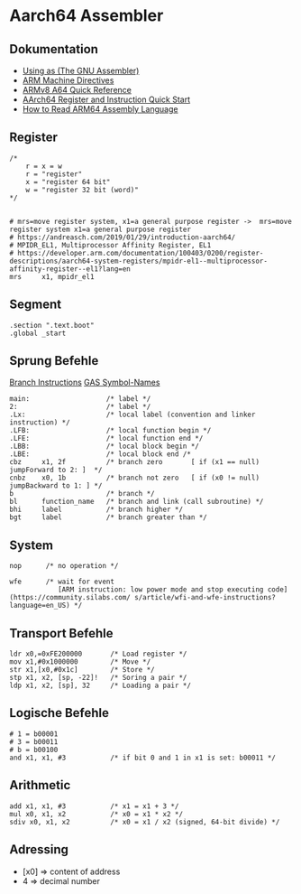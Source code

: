 # Aarch64 Assembler


## Dokumentation

- [Using as (The GNU Assembler)](https://sourceware.org/binutils/docs-2.39/as.pdf)
- [ARM Machine Directives](https://sourceware.org/binutils/docs/as/ARM-Directives.html)
- [ARMv8 A64 Quick Reference](https://courses.cs.washington.edu/courses/cse469/18wi/Materials/arm64.pdf)
- [AArch64 Register and Instruction Quick Start](https://wiki.cdot.senecacollege.ca/wiki/AArch64_Register_and_Instruction_Quick_Start)
- [How to Read ARM64 Assembly Language](https://wolchok.org/posts/how-to-read-arm64-assembly-language/)


## Register

```assembly
/*
    r = x = w  
    r = "register"  
    x = "register 64 bit"  
    w = "register 32 bit (word)"  
*/


# mrs=move register system, x1=a general purpose register ->  mrs=move register system x1=a general purpose register
# https://andreasch.com/2019/01/29/introduction-aarch64/
# MPIDR_EL1, Multiprocessor Affinity Register, EL1 
# https://developer.arm.com/documentation/100403/0200/register-descriptions/aarch64-system-registers/mpidr-el1--multiprocessor-affinity-register--el1?lang=en
mrs     x1, mpidr_el1 
```


## Segment

```assembly
.section ".text.boot"            
.global _start                   

```


## Sprung Befehle

[Branch Instructions](https://www.cs.nmsu.edu/~hdp/cs273/notes/branches.html)
[GAS Symbol-Names](https://sourceware.org/binutils/docs-2.18/as/Symbol-Names.html)

```assembly
main:                   /* label */
2:                      /* label */
.Lx:                    /* local label (convention and linker instruction) */
.LFB:                   /* local function begin */
.LFE:                   /* local function end */
.LBB:                   /* local block begin */
.LBE:                   /* local block end /*
cbz     x1, 2f          /* branch zero       [ if (x1 == null) jumpForward to 2: ]  */
cnbz    x0, 1b          /* branch not zero   [ if (x0 != null) jumpBackward to 1: ] */
b                       /* branch */
bl      function_name   /* branch and link (call subroutine) */
bhi     label           /* branch higher */
bgt     label           /* branch greater than */
```


## System

```assembly
nop      /* no operation */

wfe      /* wait for event 
            [ARM instruction: low power mode and stop executing code](https://community.silabs.com/ s/article/wfi-and-wfe-instructions?language=en_US) */

```


## Transport Befehle

```assembly
ldr x0,=0xFE200000       /* Load register */
mov x1,#0x1000000        /* Move */
str x1,[x0,#0x1c]        /* Store */
stp x1, x2, [sp, -22]!   /* Soring a pair */
ldp x1, x2, [sp], 32     /* Loading a pair */
```


## Logische Befehle

```assembly
# 1 = b00001
# 3 = b00011
# b = b00100
and x1, x1, #3           /* if bit 0 and 1 in x1 is set: b00011 */
```


## Arithmetic

```assembly
add x1, x1, #3           /* x1 = x1 + 3 */
mul x0, x1, x2           /* x0 = x1 * x2 */
sdiv x0, x1, x2          /* x0 = x1 / x2 (signed, 64-bit divide) */
```


## Adressing

- [x0] => content of address
- 4   => decimal number
